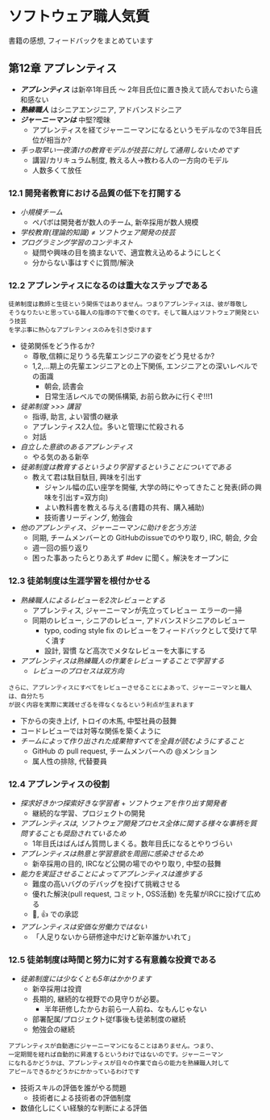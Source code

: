 # ソフトウェア職人気質

書籍の感想, フィードバックをまとめています

## 第12章 アプレンティス

 * ___アプレンティス___ は新卒1年目氏 〜 2年目氏位に置き換えて読んでおいたら違和感ない
 * ___熟練職人___ はシニアエンジニア, アドバンスドシニア
 * ___ジャーニーマンは___ 中堅?曖昧
   * アプレンティスを経てジャーニーマンになるというモデルなので3年目氏位が相当か?
 * _手っ取早い一夜漬けの教育モデルが技芸に対して通用しないためです_
   * 講習/カリキュラム制度, 教える人->教わる人の一方向のモデル
   * 人数多くて放任

### 12.1 開発者教育における品質の低下を打開する   
   
 * _小規模チーム_
   * ペパボは開発者が数人のチーム, 新卒採用が数人規模
 * _学校教育(理論的知識) ≠ ソフトウェア開発の技芸_
 * _プログラミング学習のコンテキスト_
   * 疑問や興味の目を摘まないで、適宜教え込めるようにしとく
   * 分からない事はすぐに質問/解決

### 12.2 アプレンティスになるのは重大なステップである

```
徒弟制度は教師と生徒という関係ではありません。つまりアプレンティスは、彼が尊敬し
そうなりたいと思っている職人の指導の下で働くのです。そして職人はソフトウェア開発という技芸
を学ぶ事に熱心なアプレテンィスのみを引き受けます
```

 * 徒弟関係をどう作るか?
   * 尊敬,信頼に足りうる先輩エンジニアの姿をどう見せるか?
   * 1,2,...期上の先輩エンジニアとの上下関係, エンジニアとの深いレベルでの面識
     * 朝会, 読書会
     * 日常生活レベルでの関係構築, お前ら飲みに行くぞ!!!1
 * _徒弟制度 >>> 講習_
   * 指導, 助言, よい習慣の継承
   * アプレンティス2人位。多いと管理に忙殺される
   * 対話
 * _自立した意欲のあるアプレンティス_
   * やる気のある新卒
 * _徒弟制度は教育するというより学習するということについてである_
   * 教えて君は駄目駄目, 興味を引出す
     * ジャンル幅の広い座学を開催, 大学の時にやってきたこと発表(師の興味を引出す=双方向)
     * よい教科書を教える与える(書籍の共有、購入補助)
     * 技術書リーディング, 勉強会
 * _他のアプレンティス、ジャーニーマンに助けを乞う方法_
   * 同期, チームメンバーとの GitHubのissueでのやり取り, IRC, 朝会, 夕会
   * 週一回の振り返り
   * 困った事あったらとりあえず #dev に聞く。解決をオープンに

### 12.3 徒弟制度は生涯学習を根付かせる

 * _熟練職人によるレビューを2次レビューとする_
   * アプレンティス, ジャーニーマンが先立ってレビュー エラーの一掃
   * 同期のレビュー, シニアのレビュー, アドバンスドシニアのレビュー
     * typo, coding style fix のレビューをフィードバックとして受けて早く潰す 
     * 設計, 習慣 など高次でメタなレビューを大事にする
 * _アプレンティスは熟練職人の作業をレビューすることで学習する_
   * _レビューのプロセスは双方向_

```
さらに、アプレンティスにすべてをレビューさせることによあって、ジャーニーマンと職人は、自分たち
が説く内容を実際に実践せざるを得なくなるという利点が生まれます
```

   * 下からの突き上げ, トロイの木馬, 中堅社員の鼓舞
   * コードレビューでは対等な関係を築くように
 * _チームによって作り出された成果物すべてを全員が読むようにすること_
   * GitHub の pull request, チームメンバーへの @メンション
   * 属人性の排除, 代替要員

### 12.4 アプレンティスの役割

 * _探求好きかつ探索好きな学習者_ + _ソフトウェアを作り出す開発者_
   * 継続的な学習、プロジェクトの開発
 * _アプレンティスは, ソフトウェア開発プロセス全体に関する様々な事柄を質問することも奨励されているため_
   * 1年目氏はばんばん質問しまくる。数年目氏になるとやりづらい
 * _アプレンティスは熱意と学習意欲を周囲に感染させるため_
   * 新卒採用の目的, IRCなど公開の場でのやり取り, 中堅の鼓舞
 * _能力を実証させることによってアプレンティスは進歩する_
   * 難度の高いバグのデバッグを投げて挑戦させる
   * 優れた解決(pull request, コミット, OSS活動) を先輩がIRCに投げて広める
   * :sushi:, :+1: での承認
 * _アプレンティスは安価な労働力ではない_
   * 「人足りないから研修途中だけど新卒誰かいれて」

### 12.5 徒弟制度は時間と努力に対する有意義な投資である

 * _徒弟制度には少なくとも5年はかかります_
   * 新卒採用は投資
   * 長期的, 継続的な視野での見守りが必要。
     * 半年研修したからお前ら一人前ね、なもんじゃない
   * 部署配属/プロジェクト従f事後も徒弟制度の継続
   * 勉強会の継続

```
アプレンティスが自動適にジャーニーマンになることはありません。つまり、
一定期間を経れば自動的に昇進するというわけではないのです。ジャーニーマン
になれるかどうかは、アプレンティスが日々の作業で自らの能力を熟練職人対して
アピールできるかどうかにかかっているわけです
```

 * 技術スキルの評価を誰がやる問題
   * 技術者による技術者の評価制度
 * 数値化しにくい経験的な判断による評価